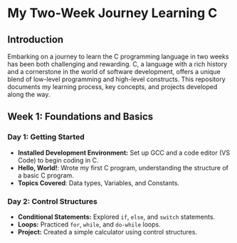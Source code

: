 # My Two-Week Journey Learning C

## Introduction

Embarking on a journey to learn the C programming language in two weeks has been both challenging and rewarding. C, a language with a rich history and a cornerstone in the world of software development, offers a unique blend of low-level programming and high-level constructs. This repository documents my learning process, key concepts, and projects developed along the way.

## Week 1: Foundations and Basics

### Day 1: Getting Started
- **Installed Development Environment:** Set up GCC and a code editor (VS Code) to begin coding in C.
- **Hello, World!**: Wrote my first C program, understanding the structure of a basic C program.
- **Topics Covered**: Data types, Variables, and Constants.

### Day 2: Control Structures
- **Conditional Statements:** Explored `if`, `else`, and `switch` statements.
- **Loops:** Practiced `for`, `while`, and `do-while` loops.
- **Project:** Created a simple calculator using control structures.

<!--### Day 3: Functions and Recursion
- **Functions:** Learned how to define and call functions in C.
- **Recursion:** Dived into the concept of recursion with factorial and Fibonacci examples.
- **Project:** Implemented a recursive solution for the Tower of Hanoi problem.

### Day 4: Pointers and Memory Management
- **Pointers:** Studied pointer variables, pointer arithmetic, and memory addresses.
- **Dynamic Memory Allocation:** Practiced `malloc`, `calloc`, `realloc`, and `free`.
- **Project:** Developed a dynamic array using pointers and memory allocation functions.

### Day 5: Arrays and Strings
- **Arrays:** Understood the concept of arrays and multi-dimensional arrays.
- **Strings:** Manipulated strings using arrays of characters and built-in string functions.
- **Project:** Created a program to perform various string operations like concatenation, comparison, and reversal.

### Day 6: Structures and Unions
- **Structures:** Learned how to define and use structures to group related data.
- **Unions:** Explored unions and understood their memory-saving potential.
- **Project:** Implemented a simple employee management system using structures.

### Day 7: File I/O
- **File Handling:** Learned how to read from and write to files in C.
- **Project:** Developed a program to manage a simple inventory system with data stored in a file.

## Week 2: Intermediate Concepts and Projects

### Day 8: Advanced Pointers and Memory
- **Function Pointers:** Explored the use of pointers to functions.
- **Pointers to Structures:** Practiced accessing structure members using pointers.
- **Project:** Implemented a menu-driven program using function pointers.

### Day 9: Linked Lists
- **Singly Linked List:** Created a singly linked list with basic operations like insertion, deletion, and traversal.
- **Doubly Linked List:** Expanded to a doubly linked list, adding reverse traversal.
- **Project:** Built a student record management system using linked lists.

### Day 10: Sorting and Searching Algorithms
- **Sorting Algorithms:** Implemented Bubble Sort, Selection Sort, and Quick Sort.
- **Searching Algorithms:** Practiced Linear Search and Binary Search.
- **Project:** Created a program to manage a sorted list of products, with search functionality.

### Day 11: Stacks and Queues
- **Stacks:** Implemented stack operations using arrays and linked lists.
- **Queues:** Created a queue with basic enqueue and dequeue operations.
- **Project:** Developed an expression evaluator using stacks.

### Day 12: Dynamic Data Structures
- **Trees:** Introduced to binary trees and basic tree operations.
- **Heaps and Hash Tables:** Explored heaps and basic hashing techniques.
- **Project:** Built a priority queue using a heap.

### Day 13: Error Handling and Debugging
- **Error Handling:** Learned about error codes, `errno`, and handling runtime errors.
- **Debugging:** Practiced debugging techniques using `gdb`.
- **Project:** Improved previous projects with robust error handling and debugging features.

### Day 14: Final Project and Reflection
- **Final Project:** Combined knowledge from the past two weeks to create a comprehensive C project (e.g., a mini banking system, or a command-line game).
- **Reflection:** Documented the challenges faced, the progress made, and the key takeaways from this intense learning experience.

## Conclusion

In these two weeks, I've gained a solid understanding of the C programming language, from the basics to more advanced topics. This repository serves as a testament to my learning journey, and I hope it inspires others who are starting their path in C programming. 

Feel free to explore the code, contribute, or provide feedback. The journey of learning never truly ends, and I'm excited to see where C programming takes me next!
